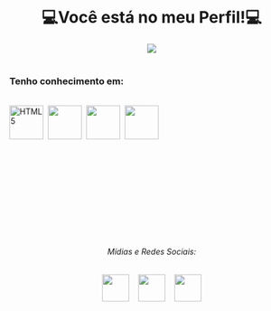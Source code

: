 <h1 align="center">💻Você está no meu Perfil!💻</h1>
<div align="center">
<img src="https://user-images.githubusercontent.com/92236780/181114716-1f8e5e3c-526f-47a1-87a4-60188e59b2ef.gif">
</div><br>
<div>
<h3>Tenho conhecimento em:</h3><br>
<img width="60" height="60" alt="HTML5" src="https://user-images.githubusercontent.com/92236780/181378199-4d24a6ac-c3db-4c4a-a741-b01aa0f5cb5e.png">&nbsp;
<img width="60" height="60" src="https://user-images.githubusercontent.com/92236780/181378078-45e1ed57-87c0-43e8-a73d-926dec289f11.png">&nbsp;
<img width="60" height="60" src="https://user-images.githubusercontent.com/92236780/181378303-78451948-cbde-4297-9144-8fd2ff8405f6.png">&nbsp;
<img width="60" height="60" src="https://user-images.githubusercontent.com/92236780/181378382-fa2041b4-0358-4359-8e7a-493e93a47fa6.png">
</div>

<br><br><br><br><br><br><br><br><br>
<div align="center">
<h6>Mídias e Redes Sociais:</h6>
<a href="https://twitter.com/RbmrJnr"><img widht="48" height="48" src="https://user-images.githubusercontent.com/92236780/181343915-cbee467b-37c3-40bd-8a96-64eca19c5c85.png"></a>&nbsp; &nbsp;
<a href="https://www.instagram.com/ribamar_jnr/"><img widht="48" height="48" src="https://user-images.githubusercontent.com/92236780/181343908-c025f9b5-a270-4528-85e1-4ddea1de0c61.png"></a>&nbsp; &nbsp;
<a href="https://www.youtube.com/channel/UCC6Xl-ke8TGejnse9X9sD2g"><img widht="48" height="48" src="https://user-images.githubusercontent.com/92236780/181343918-be0bc92d-14a5-4e94-8c2a-2f31e92beaab.png"></a>
</div>

